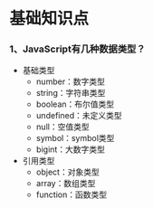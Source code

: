 # 基础知识点

### 1、JavaScript有几种数据类型？
* 基础类型
  - number：数字类型
  - string：字符串类型
  - boolean：布尔值类型
  - undefined：未定义类型
  - null：空值类型
  - symbol：symbol类型
  - bigint：大数字类型
* 引用类型
  - object：对象类型
  - array：数组类型
  - function：函数类型